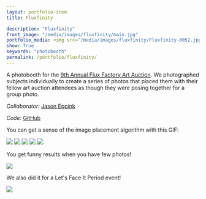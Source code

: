 ```yaml
---
layout: portfolio-item
title: Fluxfinity

description: "Fluxfinity"
front_image: "/media/images/fluxfinity/main.jpg"
portfolio_media: <img src="/media/images/fluxfinity/Fluxfinity-0052.jpg" />
show: True
keywords: "photobooth"
permalink: /portfolio/fluxfinity/
---
```


A photobooth for the [9th Annual Flux Factory Art Auction](http://www.fluxfactory.org/fluxers/save-the-date-flux-not-so-silent-auction-2015/). We photographed subjects individually to create a series of photos that placed them with their fellow art auction attendees as though they were posing together for a group photo.

*Collaborator:* [Jason Eppink](http://jasoneppink.com/)

*Code:* [GitHub](https://github.com/boxysean/Fluxfinity)

You can get a sense of the image placement algorithm with this GIF:

<img src="{{ site.url }}/media/images/fluxfinity/jean.gif" />

<img src="{{ site.url }}/media/images/fluxfinity/Fluxfinity-0017.jpg" />

<img src="{{ site.url }}/media/images/fluxfinity/Fluxfinity-0022.jpg" />

<img src="{{ site.url }}/media/images/fluxfinity/Fluxfinity-0037.jpg" />

<img src="{{ site.url }}/media/images/fluxfinity/Fluxfinity-0049.jpg" />

You get funny results when you have few photos!

<img src="{{ site.url }}/media/images/fluxfinity/Fluxfinity-1429831455643.png" />

We also did it for a Let's Face It Period event!

<img src="{{ site.url }}/media/images/fluxfinity/LetFaceItPeriod-1441858293034.png" />
